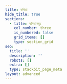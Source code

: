 ```yaml
---
title: কবিতা
hide_title: true
sections:
  - title: কবিতাসমূহ
    col_number: three
    is_numbered: false
    grid_items: []
    type: section_grid
seo:
  title: ''
  description: ''
  robots: []
  extra: []
  type: stackbit_page_meta
layout: advanced
---
```

